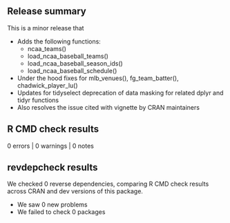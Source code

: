 ## Release summary

This is a minor release that 
* Adds the following functions:
  - ncaa_teams()
  - load_ncaa_baseball_teams()
  - load_ncaa_baseball_season_ids()
  - load_ncaa_baseball_schedule()
* Under the hood fixes for mlb_venues(), fg_team_batter(), chadwick_player_lu()
* Updates for tidyselect deprecation of data masking for related dplyr and tidyr functions
* Also resolves the issue cited with vignette by CRAN maintainers

## R CMD check results

0 errors | 0 warnings | 0 notes

## revdepcheck results

We checked 0 reverse dependencies, comparing R CMD check results across CRAN and dev versions of this package.

 * We saw 0 new problems
 * We failed to check 0 packages
